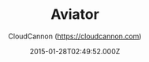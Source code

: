 ---
layout: JamstackTheme
title: Aviator
github: https://github.com/CloudCannon/Aviator-Jekyll-Theme
demo: https://tangerine-lemon.cloudvent.net/
author: CloudCannon (https://cloudcannon.com)
ssg: Jekyll
date: 2015-01-28T02:49:52.000Z
description: ':droplet: API Documentation template for Jekyll'
stale: false
---